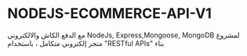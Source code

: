 # NODEJS-ECOMMERCE-API-V1
مع الدفع الكاش والالكتروني NodeJs, Express,Mongoose, MongoDB لمشروع متجر إلكتروني متكامل ، باستخدام "RESTful APIs" بناء
